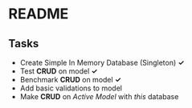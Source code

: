 # README
## Tasks

* Create Simple In Memory Database (Singleton) **✓**
* Test **CRUD** on model **✓**
* Benchmark **CRUD** on model **✓**
* Add basic validations to model
* Make **CRUD** on *Active Model* with *this* database
